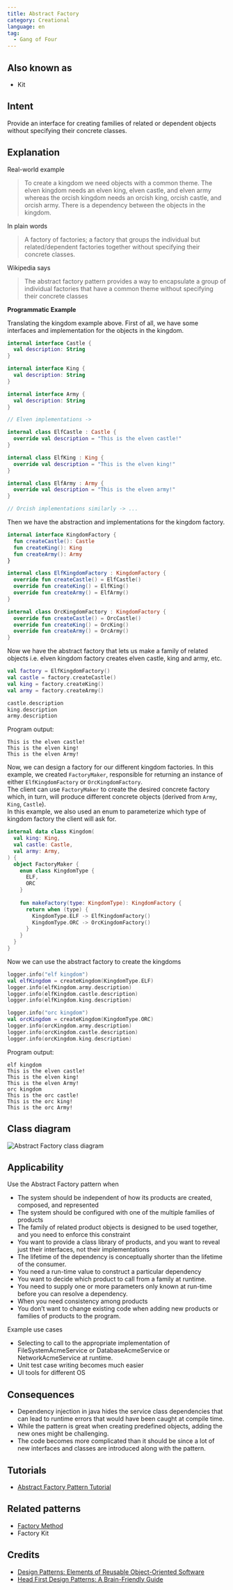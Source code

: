 ```yaml
---
title: Abstract Factory
category: Creational
language: en
tag:
  - Gang of Four
---
```


## Also known as

- Kit

## Intent

Provide an interface for creating families of related or dependent objects
without specifying their concrete classes.

## Explanation

Real-world example

> To create a kingdom we need objects with a common theme. The elven kingdom
> needs an elven king, elven castle, and elven army whereas the orcish kingdom
> needs an orcish king, orcish castle, and orcish army. There is a dependency
> between the objects in the kingdom.

In plain words

> A factory of factories; a factory that groups the individual but
> related/dependent factories together without specifying their concrete
> classes.

Wikipedia says

> The abstract factory pattern provides a way to encapsulate a group of
> individual factories that have a common theme without specifying their
> concrete classes

**Programmatic Example**

Translating the kingdom example above. First of all, we have some interfaces and
implementation for the objects in the kingdom.

```kotlin
internal interface Castle {
  val description: String
}

internal interface King {
  val description: String
}

internal interface Army {
  val description: String
}

// Elven implementations ->

internal class ElfCastle : Castle {
  override val description = "This is the elven castle!"
}

internal class ElfKing : King {
  override val description = "This is the elven king!"
}

internal class ElfArmy : Army {
  override val description = "This is the elven army!"
}

// Orcish implementations similarly -> ...
```

Then we have the abstraction and implementations for the kingdom factory.

```kotlin
internal interface KingdomFactory {
  fun createCastle(): Castle
  fun createKing(): King
  fun createArmy(): Army
}

internal class ElfKingdomFactory : KingdomFactory {
  override fun createCastle() = ElfCastle()
  override fun createKing() = ElfKing()
  override fun createArmy() = ElfArmy()
}

internal class OrcKingdomFactory : KingdomFactory {
  override fun createCastle() = OrcCastle()
  override fun createKing() = OrcKing()
  override fun createArmy() = OrcArmy()
}
```

Now we have the abstract factory that lets us make a family of related objects
i.e. elven kingdom factory creates elven castle, king and army, etc.

```kotlin
val factory = ElfKingdomFactory()
val castle = factory.createCastle()
val king = factory.createKing()
val army = factory.createArmy()

castle.description
king.description
army.description
```

Program output:

```shell
This is the elven castle!
This is the elven king!
This is the elven Army!
```

Now, we can design a factory for our different kingdom factories. In this
example, we created `FactoryMaker`, responsible for returning an instance of
either `ElfKingdomFactory` or `OrcKingdomFactory`.  
The client can use `FactoryMaker` to create the desired concrete factory which,
in turn, will produce different concrete objects (derived from `Army`, `King`,
`Castle`).  
In this example, we also used an enum to parameterize which type of kingdom
factory the client will ask for.

```kotlin
internal data class Kingdom(
  val king: King,
  val castle: Castle,
  val army: Army,
) {
  object FactoryMaker {
    enum class KingdomType {
      ELF,
      ORC
    }
    
    fun makeFactory(type: KingdomType): KingdomFactory {
      return when (type) {
        KingdomType.ELF -> ElfKingdomFactory()
        KingdomType.ORC -> OrcKingdomFactory()
      }
    }
  }
}
```

Now we can use the abstract factory to create the kingdoms

```kotlin
logger.info("elf kingdom")
val elfKingdom = createKingdom(KingdomType.ELF)
logger.info(elfKingdom.army.description)
logger.info(elfKingdom.castle.description)
logger.info(elfKingdom.king.description)

logger.info("orc kingdom")
val orcKingdom = createKingdom(KingdomType.ORC)
logger.info(orcKingdom.army.description)
logger.info(orcKingdom.castle.description)
logger.info(orcKingdom.king.description)
```

Program output:

```shell
elf kingdom
This is the elven castle!
This is the elven king!
This is the elven Army!
orc kingdom
This is the orc castle!
This is the orc king!
This is the orc Army!
```

## Class diagram

![Abstract Factory class diagram](etc/abstract-factory.svg "Abstract Factory class diagram")

## Applicability

Use the Abstract Factory pattern when

* The system should be independent of how its products are created, composed,
  and represented
* The system should be configured with one of the multiple families of products
* The family of related product objects is designed to be used together, and
  you need to enforce this constraint
* You want to provide a class library of products, and you want to reveal just
  their interfaces, not their implementations
* The lifetime of the dependency is conceptually shorter than the lifetime of
  the consumer.
* You need a run-time value to construct a particular dependency
* You want to decide which product to call from a family at runtime.
* You need to supply one or more parameters only known at run-time before you
  can resolve a dependency.
* When you need consistency among products
* You don’t want to change existing code when adding new products or families of
  products to the program.

Example use cases

* Selecting to call to the appropriate implementation of FileSystemAcmeService
  or DatabaseAcmeService or NetworkAcmeService at runtime.
* Unit test case writing becomes much easier
* UI tools for different OS

## Consequences

* Dependency injection in java hides the service class dependencies that can
  lead to runtime errors that would have been caught at compile time.
* While the pattern is great when creating predefined objects, adding the new
  ones might be challenging.
* The code becomes more complicated than it should be since a lot of new
  interfaces and classes are introduced along with the pattern.

## Tutorials

* [Abstract Factory Pattern Tutorial](https://www.journaldev.com/1418/abstract-factory-design-pattern-in-java)

## Related patterns

* [Factory Method](../factory-method/README.md)
* Factory Kit

[//]: # (TODO: link after adding the pattern)

## Credits

* [Design Patterns: Elements of Reusable Object-Oriented Software](https://www.amazon.com/gp/product/0201633612/ref=as_li_tl?ie=UTF8&camp=1789&creative=9325&creativeASIN=0201633612&linkCode=as2&tag=javadesignpat-20&linkId=675d49790ce11db99d90bde47f1aeb59)
* [Head First Design Patterns: A Brain-Friendly Guide](https://www.amazon.com/gp/product/0596007124/ref=as_li_tl?ie=UTF8&camp=1789&creative=9325&creativeASIN=0596007124&linkCode=as2&tag=javadesignpat-20&linkId=6b8b6eea86021af6c8e3cd3fc382cb5b)
